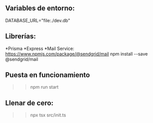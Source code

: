 ## Variables de entorno:
DATABASE_URL="file:./dev.db"

## Librerías:
*Prisma
*Express
*Mail Service: https://www.npmjs.com/package/@sendgrid/mail
npm install --save @sendgrid/mail

## Puesta en funcionamiento
>>npm run start

## Llenar de cero:
>>npx tsx src/init.ts
